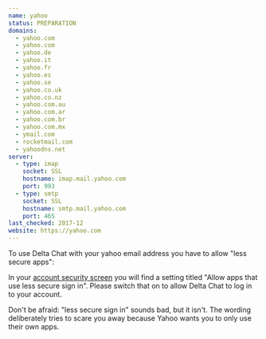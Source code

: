 ```yaml
---
name: yahoo
status: PREPARATION
domains: 
  - yahoo.com
  - yahoo.com
  - yahoo.de
  - yahoo.it
  - yahoo.fr
  - yahoo.es
  - yahoo.se
  - yahoo.co.uk
  - yahoo.co.nz
  - yahoo.com.au
  - yahoo.com.ar
  - yahoo.com.br
  - yahoo.com.mx
  - ymail.com
  - rocketmail.com
  - yahoodns.net
server:
  - type: imap
    socket: SSL
    hostname: imap.mail.yahoo.com
    port: 993
  - type: smtp
    socket: SSL
    hostname: smtp.mail.yahoo.com
    port: 465
last_checked: 2017-12
website: https://yahoo.com
---
```


To use Delta Chat with your yahoo email address you have to allow "less secure apps":

In your [account security screen](https://login.yahoo.com/account/security) you will find a setting titled "Allow apps that use less secure sign in". Please switch that on to allow Delta Chat to log in to your account.

Don't be afraid: "less secure sign in" sounds bad, but it isn't. The wording deliberately tries to scare you away because Yahoo wants you to only use their own apps.
